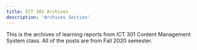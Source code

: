 ```yaml
---
title: ICT 301 Archives
description: 'Archives Section'
---
```


This is the archives of learning reports from ICT 301 Content Management System class. All of the posts are from Fall 2020 semester. 
